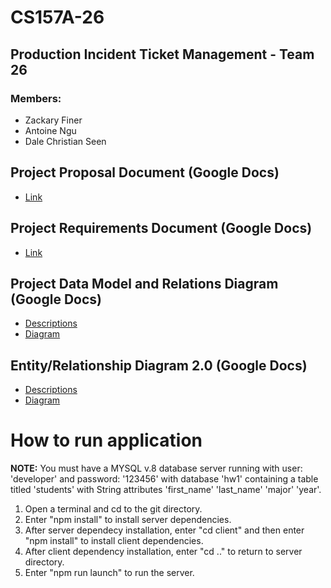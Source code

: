 # CS157A-26
## **Production Incident Ticket Management - Team 26**
### Members:
* Zackary Finer
* Antoine Ngu
* Dale Christian Seen

## Project Proposal Document (Google Docs)
* [Link](https://docs.google.com/document/d/1IcwN95EiWhgI9mjhy-N-dl5jltKNnzZ_7_KFy-NgPNA/edit)

## Project Requirements Document (Google Docs)
* [Link](https://docs.google.com/document/d/1WjnBIeTOdjGHbgXIvnqPiM5VLXVKKPNnMIDWtfvNJ5E/edit)

## Project Data Model and Relations Diagram (Google Docs)
* [Descriptions](https://docs.google.com/document/d/1Cudp2DrIlfLpgf_h53ZWR6-MN59dJu736z1aLrOjS34/edit?usp=sharing)
* [Diagram](https://docs.google.com/document/d/1dBSCm4tD__C97Zo-LxzpJmSs1hlT97w3-D4Py34ELN4/edit?usp=sharing)

## Entity/Relationship Diagram 2.0 (Google Docs)
* [Descriptions](https://docs.google.com/document/d/1wutAxAXTAQ6OScv0VVzGJzJALwWHV1B3L0BqK03Zn88/edit)
* [Diagram](https://docs.google.com/document/d/1Mi5HKfvgGUl_YHR7PPKqtcaCecwbFPFk9v90KODSMEc/edit)

# How to run application
**NOTE:** You must have a MYSQL v.8 database server running with user: 'developer' and password: '123456' with database 'hw1' containing a table titled 'students' with String attributes 'first_name' 'last_name' 'major' 'year'. 

1. Open a terminal and cd to the git directory.
2. Enter "npm install" to install server dependencies.
3. After server dependecy installation, enter "cd client" and then enter "npm install" to install client dependencies.
4. After client dependency installation, enter "cd .." to return to server directory.
5. Enter "npm run launch" to run the server. 
